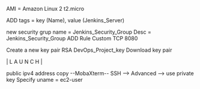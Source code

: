 AMI = Amazon Linux 2
t2.micro

ADD tags = key (Name), value (Jenkins_Server)

new security grup 
name = Jenkins_Security_Group
Desc = Jenkins_Security_Group
ADD Rule
Custom TCP 8080

Create a new key pair
RSA
DevOps_Project_key
Download key pair

| L A U N C H |


public ipv4 address copy
--MobaXterm--
SSH --> Advanced --> use private key
Specify uname = ec2-user


